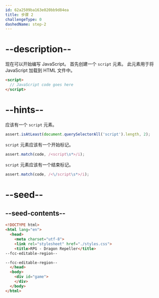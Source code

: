 ```yaml
---
id: 62a2509ba163e020bb9d84ea
title: 步骤 2
challengeType: 0
dashedName: step-2
---
```


# --description--

现在可以开始编写 JavaScript。 首先创建一个 `script` 元素。 此元素用于将 JavaScript 加载到 HTML 文件中。

```html
<script>
  // JavaScript code goes here
</script>
```

# --hints--

应该有一个 `script` 元素。

```js
assert.isAtLeast(document.querySelectorAll('script').length, 2);
```

`script` 元素应该有一个开始标记。

```js
assert.match(code, /<script\s*>/i);
```

`script` 元素应该有一个结束标记。

```js
assert.match(code, /<\/script\s*>/i);
```

# --seed--

## --seed-contents--

```html
<!DOCTYPE html>
<html lang="en">
  <head>
    <meta charset="utf-8">
    <link rel="stylesheet" href="./styles.css">
    <title>RPG - Dragon Repeller</title>
--fcc-editable-region--

--fcc-editable-region--
  </head>
  <body>
    <div id="game">
    </div>
  </body>
</html>
```
